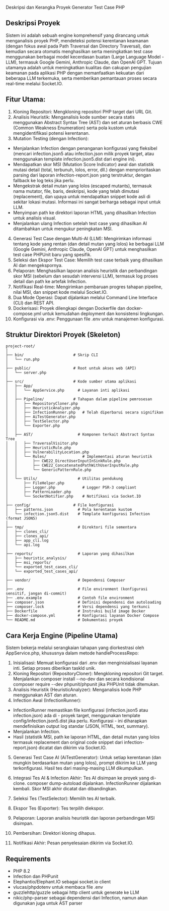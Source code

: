 Deskripsi dan Kerangka Proyek Generator Test Case PHP

## Deskripsi Proyek
Sistem ini adalah sebuah engine komprehensif yang dirancang untuk menganalisis proyek PHP, mendeteksi potensi kerentanan keamanan (dengan fokus awal pada Path Traversal dan Directory Traversal), dan kemudian secara otomatis menghasilkan serta meningkatkan test case menggunakan berbagai model kecerdasan buatan (Large Language Model - LLM), termasuk Google Gemini, Anthropic Claude, dan OpenAI GPT. Tujuan utamanya adalah untuk meningkatkan kualitas dan cakupan pengujian keamanan pada aplikasi PHP dengan memanfaatkan kekuatan dari beberapa LLM terkemuka, serta memberikan pemantauan proses secara real-time melalui Socket.IO.

## Fitur Utama:
1. Kloning Repositori: Mengkloning repositori PHP target dari URL Git.
2. Analisis Heuristik: Menganalisis kode sumber secara statis menggunakan Abstract Syntax Tree (AST) dan set aturan berbasis CWE (Common Weakness Enumeration) serta pola kustom untuk mengidentifikasi potensi kerentanan.
3. Mutation Testing (dengan Infection):
- Menjalankan Infection dengan penanganan konfigurasi yang fleksibel (mencari infection.json5 atau infection.json milik proyek target, atau menggunakan template infection.json5.dist dari engine ini).
- Mendapatkan skor MSI (Mutation Score Indicator) awal dan statistik mutasi detail (total, terbunuh, lolos, error, dll.) dengan memprioritaskan parsing dari laporan infection-report.json yang terstruktur, dengan fallback ke log teks jika perlu.
- Mengekstrak detail mutan yang lolos (escaped mutants), termasuk nama mutator, file, baris, deskripsi, kode yang telah dimutasi (replacement), dan upaya untuk mendapatkan snippet kode asli di sekitar lokasi mutasi. Informasi ini sangat berharga sebagai input untuk LLM.
- Menyimpan path ke direktori laporan HTML yang dihasilkan Infection untuk analisis visual.
- Menjalankan ulang Infection setelah test case yang dihasilkan AI ditambahkan untuk mengukur peningkatan MSI.
4. Generasi Test Case dengan Multi-AI (LLM): Mengirimkan informasi tentang kode yang rentan (dan detail mutan yang lolos) ke berbagai LLM (Google Gemini, Anthropic Claude, OpenAI GPT) untuk menghasilkan test case PHPUnit baru yang spesifik.
5. Seleksi dan Ekspor Test Case: Memilih test case terbaik yang dihasilkan AI dan mengekspornya.
6. Pelaporan: Menghasilkan laporan analisis heuristik dan perbandingan skor MSI (sebelum dan sesudah intervensi LLM), termasuk log proses detail dan path ke artefak Infection.
7. Notifikasi Real-time: Mengirimkan pembaruan progres tahapan pipeline, nilai MSI, dan snippet kode melalui Socket.IO.
8. Dua Mode Operasi: Dapat dijalankan melalui Command Line Interface (CLI) dan REST API.
9. Dockerisasi: Proyek dilengkapi dengan Dockerfile dan docker-compose.yml untuk kemudahan deployment dan konsistensi lingkungan.
10. Konfigurasi via .env: Penggunaan file .env untuk manajemen konfigurasi.

## Struktur Direktori Proyek (Skeleton)
```
project-root/
│
├── bin/                      # Skrip CLI
│   └── run.php
│
├── public/                   # Root untuk akses web (API)
│   └── server.php
│
├── src/                      # Kode sumber utama aplikasi
│   ├── App/
│   │   └── AppService.php      # Layanan inti aplikasi
│   │
│   ├── Pipeline/             # Tahapan dalam pipeline pemrosesan
│   │   ├── RepositoryCloner.php
│   │   ├── HeuristicAnalyzer.php
│   │   ├── InfectionRunner.php   # Telah diperbarui secara signifikan
│   │   ├── AiTestGenerator.php
│   │   ├── TestSelector.php
│   │   └── Exporter.php
│   │
│   ├── AST/                    # Komponen terkait Abstract Syntax Tree
│   │   ├── TraversalVisitor.php
│   │   ├── HeuristicRule.php
│   │   ├── VulnerabilityLocation.php
│   │   └── Rules/                # Implementasi aturan heuristik
│   │       ├── CWE22_DirectUserInputInSinkRule.php
│   │       ├── CWE22_ConcatenatedPathWithUserInputRule.php
│   │       └── GenericPatternRule.php
│   │
│   └── Utils/                  # Utilitas pendukung
│       ├── FileHelper.php
│       ├── Logger.php            # Logger PSR-3 compliant
│       ├── PatternLoader.php
│       └── SocketNotifier.php    # Notifikasi via Socket.IO
│
├── config/                   # File konfigurasi
│   ├── patterns.json           # Pola kerentanan kustom
│   └── infection.json5.dist    # Template konfigurasi Infection (format JSON5)
│
├── tmp/                        # Direktori file sementara
│   ├── clones_cli/
│   ├── clones_api/
│   ├── app_cli.log
│   └── api.log
│
├── reports/                    # Laporan yang dihasilkan
│   ├── heuristic_analysis/
│   ├── msi_reports/
│   └── exported_test_cases_cli/
│   └── exported_test_cases_api/
│
├── vendor/                     # Dependensi Composer
│
├── .env                        # File environment (konfigurasi sensitif, jangan di-commit)
├── .env.example                # Contoh file environment
├── composer.json               # Definisi dependensi dan autoloading
├── composer.lock               # Versi dependensi yang terkunci
├── Dockerfile                  # Instruksi build image Docker
├── docker-compose.yml          # Konfigurasi layanan Docker Compose
└── README.md                   # Dokumentasi proyek
```

## Cara Kerja Engine (Pipeline Utama)
Sistem bekerja melalui serangkaian tahapan yang diorkestrasi oleh AppService.php, khususnya dalam metode handleProcessRepo:

1. Inisialisasi: Memuat konfigurasi dari .env dan menginisialisasi layanan inti. Setiap proses diberikan taskId unik.
2. Kloning Repositori (RepositoryCloner): Mengkloning repositori Git target. Menjalankan composer install --no-dev dan secara kondisional composer require --dev phpunit/phpunit jika PHPUnit tidak ditemukan.
3. Analisis Heuristik (HeuristicAnalyzer): Menganalisis kode PHP menggunakan AST dan aturan.
4. Infection Awal (InfectionRunner):
- InfectionRunner memastikan file konfigurasi (infection.json5 atau infection.json) ada di - proyek target, menggunakan template config/infection.json5.dist jika perlu. Konfigurasi - ini diharapkan mendefinisikan output log standar (JSON, HTML, text, summary).
- Menjalankan Infection.
- Hasil (statistik MSI, path ke laporan HTML, dan detail mutan yang lolos termasuk replacement dan original code snippet dari infection-report.json) dicatat dan dikirim via Socket.IO.
5. Generasi Test Case AI (AiTestGenerator): Untuk setiap kerentanan (dan mungkin berdasarkan mutan yang lolos), prompt dikirim ke LLM yang terkonfigurasi. Hasil tes dari masing-masing LLM dikumpulkan.
6. Integrasi Tes AI & Infection Akhir: Tes AI disimpan ke proyek yang di-clone. composer dump-autoload dijalankan. InfectionRunner dijalankan kembali. Skor MSI akhir dicatat dan dibandingkan.
7. Seleksi Tes (TestSelector): Memilih tes AI terbaik.
8. Ekspor Tes (Exporter): Tes terpilih diekspor.
9. Pelaporan: Laporan analisis heuristik dan laporan perbandingan MSI disimpan.
10. Pembersihan: Direktori kloning dihapus.

11. Notifikasi Akhir: Pesan penyelesaian dikirim via Socket.IO.

## Requirements
- PHP 8.2
- Infection dan PHPunit
- Elephantio/Elephant.IO sebagai socket.io client
- vlucas/phpdotenv untuk membaca file .env
- guzzlehttp/guzzle sebagai http client untuk generate ke LLM
- nikic/php-parser sebagai dependensi dari Infection, namun akan digunakan juga untuk AST parser